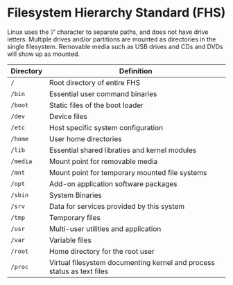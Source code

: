 # Filesystem Hierarchy Standard (FHS)

Linux uses the ‘/’ character to separate paths, and does not have drive letters. Multiple drives and/or partitions are mounted as directories in the single filesystem. Removable media such as USB drives and CDs and DVDs will show up as mounted.

|Directory| Definition                      |
|---------|---------------------------------|
| `/`     | Root directory of entire FHS    |
| `/bin`  | Essential user command binaries |
| `/boot` | Static files of the boot loader |
| `/dev`  | Device files                    |
| `/etc`  | Host specific system configuration |
| `/home` | User home directories |
| `/lib`  | Essential shared libraties and kernel modules |
| `/media`| Mount point for removable media |
| `/mnt`  | Mount point for temporary mounted file systems |
| `/opt`  | Add-on application software packages |
| `/sbin` | System Binaries                 |
| `/srv`  | Data for services provided by this system |
| `/tmp`  | Temporary files                 |
| `/usr`  | Multi-user utilities and application |
| `/var`  | Variable files                  |
| `/root` | Home directory for the root user |
| `/proc` | Virtual filesystem documenting kernel and process status as text files |
